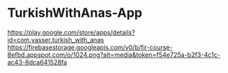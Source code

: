 # TurkishWithAnas-App
https://play.google.com/store/apps/details?id=com.yasser.turkish_with_anas
https://firebasestorage.googleapis.com/v0/b/fir-course-8efbd.appspot.com/o/1024.png?alt=media&token=f54e725a-b2f3-4c1c-ac43-8dca641528fa
